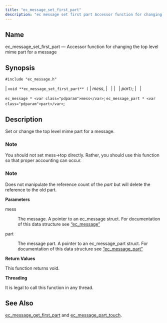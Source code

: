 ```yaml
---
title: "ec_message_set_first_part"
description: "ec message set first part Accessor function for changing the top level mime part for a message void ec message set first part mess part ec message mess ec message part part Set or change the top level mime part for a message You should not set mess top directly..."
---
```


<a name="apis.ec_message_set_first_part"></a> 
## Name

ec_message_set_first_part — Accessor function for changing the top level mime part for a message

## Synopsis

`#include "ec_message.h"`

| `void **ec_message_set_first_part** (` | <var class="pdparam">mess</var>, |   |
|   | <var class="pdparam">part</var>`)`; |   |

`ec_message * <var class="pdparam">mess</var>`;
`ec_message_part * <var class="pdparam">part</var>`;<a name="idp57079952"></a> 
## Description

Set or change the top level mime part for a message.

### Note

You should not set mess->top directly. Rather, you should use this function so that proper accounting can occur.

### Note

Does not manipulate the reference count of the *part* but will delete the reference to the old part.

**<a name="idp57083648"></a> Parameters**

<dl class="variablelist">

<dt>mess</dt>

<dd>

The message. A pointer to an ec_message struct. For documentation of this data structure see [“ec_message”](/momentum/3/3-api/structs-ec-message)

</dd>

<dt>part</dt>

<dd>

The message part. A pointer to an ec_message_part struct. For documentation of this data structure see [“ec_message_part”](/momentum/3/3-api/structs-ec-message-part)

</dd>

</dl>

**<a name="idp57089520"></a> Return Values**

This function returns void.

**<a name="idp57090432"></a> Threading**

It is legal to call this function in any thread.

<a name="idp57091536"></a> 
## See Also

[ec_message_get_first_part](/momentum/3/3-api/apis-ec-message-get-first-part) and [ec_message_part_touch](/momentum/3/3-api/apis-ec-message-part-touch).